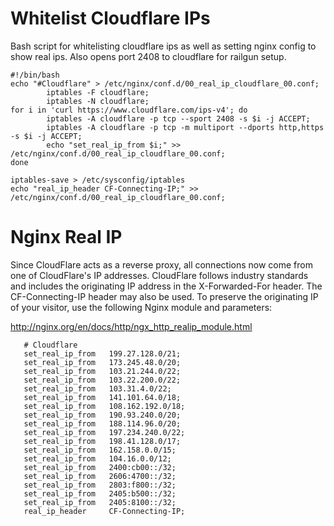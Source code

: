 # Whitelist Cloudflare IPs 
Bash script for whitelisting cloudflare ips as well as setting nginx config to show real ips.
Also opens port 2408 to cloudflare for railgun setup.


```
#!/bin/bash
echo "#Cloudflare" > /etc/nginx/conf.d/00_real_ip_cloudflare_00.conf;
        iptables -F cloudflare;
        iptables -N cloudflare;
for i in 'curl https://www.cloudflare.com/ips-v4'; do
        iptables -A cloudflare -p tcp --sport 2408 -s $i -j ACCEPT;
        iptables -A cloudflare -p tcp -m multiport --dports http,https -s $i -j ACCEPT;
        echo "set_real_ip_from $i;" >> /etc/nginx/conf.d/00_real_ip_cloudflare_00.conf;
done

iptables-save > /etc/sysconfig/iptables
echo "real_ip_header CF-Connecting-IP;" >> /etc/nginx/conf.d/00_real_ip_cloudflare_00.conf;
```

# Nginx Real IP
 Since CloudFlare acts as a reverse proxy, all connections now come from one of CloudFlare's IP addresses. CloudFlare follows industry standards and includes the originating IP address in the X-Forwarded-For header. The CF-Connecting-IP header may also be used. To preserve the originating IP of your visitor, use the following Nginx module and parameters:

http://nginx.org/en/docs/http/ngx_http_realip_module.html
```
   # Cloudflare
   set_real_ip_from   199.27.128.0/21;
   set_real_ip_from   173.245.48.0/20;
   set_real_ip_from   103.21.244.0/22;
   set_real_ip_from   103.22.200.0/22;
   set_real_ip_from   103.31.4.0/22;
   set_real_ip_from   141.101.64.0/18;
   set_real_ip_from   108.162.192.0/18;
   set_real_ip_from   190.93.240.0/20;
   set_real_ip_from   188.114.96.0/20;   
   set_real_ip_from   197.234.240.0/22;
   set_real_ip_from   198.41.128.0/17;
   set_real_ip_from   162.158.0.0/15;
   set_real_ip_from   104.16.0.0/12;
   set_real_ip_from   2400:cb00::/32;
   set_real_ip_from   2606:4700::/32;
   set_real_ip_from   2803:f800::/32;
   set_real_ip_from   2405:b500::/32;
   set_real_ip_from   2405:8100::/32;
   real_ip_header     CF-Connecting-IP;
```
